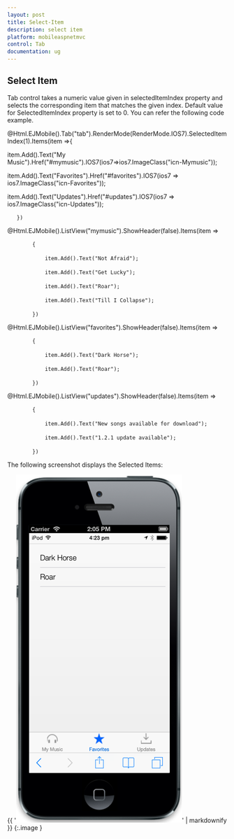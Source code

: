 ```yaml
---
layout: post
title: Select-Item
description: select item
platform: mobileaspnetmvc
control: Tab
documentation: ug
---
```


## Select Item

Tab control takes a numeric value given in selectedItemIndex property and selects the corresponding item that matches the given index. Default value for SelectedItemIndex property is set to 0. You can refer the following code example. 



@Html.EJMobile().Tab("tab").RenderMode(RenderMode.IOS7).SelectedItemIndex(1).Items(item =>{

item.Add().Text("My Music").Href("#mymusic").IOS7(ios7=>ios7.ImageClass("icn-Mymusic"));

item.Add().Text("Favorites").Href("#favorites").IOS7(ios7 => ios7.ImageClass("icn-Favorites"));

item.Add().Text("Updates").Href("#updates").IOS7(ios7 => ios7.ImageClass("icn-Updates"));

       })

<!-- Tab first item -->

@Html.EJMobile().ListView("mymusic").ShowHeader(false).Items(item =>

            {

                item.Add().Text("Not Afraid");

                item.Add().Text("Get Lucky");

                item.Add().Text("Roar");

                item.Add().Text("Till I Collapse");

            })

<!-- Tab second item -->

@Html.EJMobile().ListView("favorites").ShowHeader(false).Items(item =>

            {

                item.Add().Text("Dark Horse");

                item.Add().Text("Roar");

            })

<!-- Tab third item -->

@Html.EJMobile().ListView("updates").ShowHeader(false).Items(item =>

            {

                item.Add().Text("New songs available for download");

                item.Add().Text("1.2.1 update available");

            })



The following screenshot displays the Selected Items:

{{ '![C:/Users/vincentxavier/Desktop/Work/Documentation/Complete Doc/Tab/Tab Complete Doc/Screen shots/tab5.png](Select-Item_images/Select-Item_img1.png)' | markdownify }}
{:.image }


